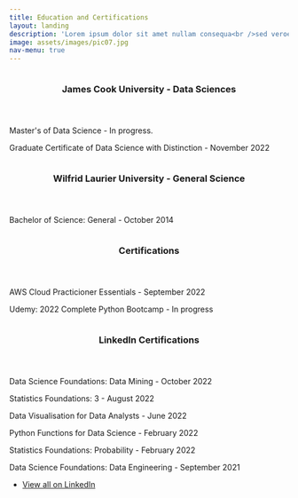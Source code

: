```yaml
---
title: Education and Certifications
layout: landing
description: 'Lorem ipsum dolor sit amet nullam consequa<br />sed veroeros. tempus adipiscing nulla.'
image: assets/images/pic07.jpg
nav-menu: true
---
```


<!-- Main -->
<div id="main">

<!-- Two -->
<section id="two" class="spotlights">
	<section>
		<a href="generic.html" class="image">
			<img src="{% link assets/images/JCU.png %}" alt="" data-position="center center" />
		</a>
		<div class="content">
			<div class="inner">
				<header class="major">
					<h3>James Cook University - Data Sciences</h3>
				</header>
				<p> Master's of Data Science - In progress.</p>
				<p>Graduate Certificate of Data Science with Distinction - November 2022</p>
				<ul class="actions">
				</ul>
			</div>
		</div>
	</section>
	<section>
		<a href="generic.html" class="image">
			<img src="{% link assets/images/WLU.png %}" alt="" data-position="top center" />
		</a>
		<div class="content">
			<div class="inner">
				<header class="major">
					<h3>Wilfrid Laurier University - General Science</h3>
				</header>
				<p>Bachelor of Science: General - October 2014</p>
				<ul class="actions">
				</ul>
			</div>
		</div>
	</section>
	<section>
		<a href="generic.html" class="image">
			<img src="{% link assets/images/logo.png %}" alt="" data-position="25% 25%" />
		</a>
		<div class="content">
			<div class="inner">
				<header class="major">
					<h3>Certifications</h3>
				</header>
				<p>AWS Cloud Practicioner Essentials - September 2022</p>
				<p>Udemy: 2022 Complete Python Bootcamp - In progress</p>
				<ul class="actions">
				</ul>
			</div>
		</div>
	</section>
	<section>
		<a href="generic.html" class="image">
			<img src="{% link assets/images/Link.png %}" alt="" data-position="25% 25%" />
		</a>
		<div class="content">
			<div class="inner">
				<header class="major">
					<h3>LinkedIn Certifications</h3>
				</header>
				<p>Data Science Foundations: Data Mining - October 2022</p>
				<p>Statistics Foundations: 3 - August 2022</p>
				<p>Data Visualisation for Data Analysts - June 2022</p>
				<p>Python Functions for Data Science - February 2022</p>
				<p>Statistics Foundations: Probability - February 2022</p>
				<p>Data Science Foundations: Data Engineering - September 2021</p>
				<ul class="actions">
				<li><a href="https://www.linkedin.com/in/justin-grima-852297155/details/certifications/" class="button">View all on LinkedIn</a></li>
				</ul>
			</div>
		</div>
	</section>
</section>
